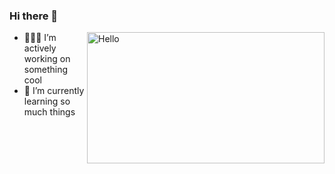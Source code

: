 ### Hi there 👋

[<img align="right" alt="Hello" src="https://gifdb.com/images/file/lofi-rooftop-study-night-chill-lqcvkej9ymld5zbv.gif" width="380" height="210" />](https://github.com/JurojinKun)

- 👨🏽‍💻 I’m actively working on something cool
- 🌱 I’m currently learning so much things
